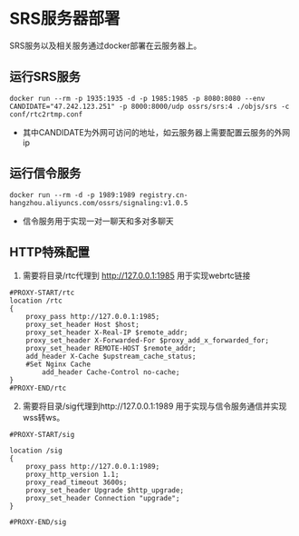 # SRS服务器部署
SRS服务以及相关服务通过docker部署在云服务器上。
## 运行SRS服务

```
docker run --rm -p 1935:1935 -d -p 1985:1985 -p 8080:8080 --env CANDIDATE="47.242.123.251" -p 8000:8000/udp ossrs/srs:4 ./objs/srs -c conf/rtc2rtmp.conf 
```

- 其中CANDIDATE为外网可访问的地址，如云服务器上需要配置云服务的外网ip

## 运行信令服务
```
docker run --rm -d -p 1989:1989 registry.cn-hangzhou.aliyuncs.com/ossrs/signaling:v1.0.5
```
- 信令服务用于实现一对一聊天和多对多聊天

## HTTP特殊配置
  1. 需要将目录/rtc代理到 http://127.0.0.1:1985 用于实现webrtc链接



```
#PROXY-START/rtc
location /rtc
{
    proxy_pass http://127.0.0.1:1985;
    proxy_set_header Host $host;
    proxy_set_header X-Real-IP $remote_addr;
    proxy_set_header X-Forwarded-For $proxy_add_x_forwarded_for;
    proxy_set_header REMOTE-HOST $remote_addr;
    add_header X-Cache $upstream_cache_status;
    #Set Nginx Cache
    	add_header Cache-Control no-cache;
}
#PROXY-END/rtc
```

2. 需要将目录/sig代理到http://127.0.0.1:1989 用于实现与信令服务通信并实现wss转ws。

```
#PROXY-START/sig

location /sig
{
    proxy_pass http://127.0.0.1:1989;
    proxy_http_version 1.1;
    proxy_read_timeout 3600s;
    proxy_set_header Upgrade $http_upgrade;
    proxy_set_header Connection "upgrade";
}

#PROXY-END/sig
```

